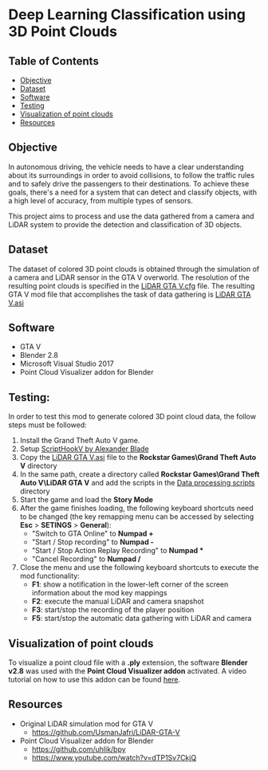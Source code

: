 # Deep Learning Classification using 3D Point Clouds 

## Table of Contents
- [Objective](#objective)
- [Dataset](#dataset)
- [Software](#software)
- [Testing](#testing)
- [Visualization of point clouds](#visualization-of-point-clouds)
- [Resources](#resources)

## Objective

In autonomous driving, the vehicle needs to have a clear understanding about its surroundings in order to avoid collisions, to follow the traffic rules and to safely drive the passengers to their destinations. To achieve these goals, there's a need for a system that can detect and classify objects, with a high level of accuracy, from multiple types of sensors. 

This project aims to process and use the data gathered from a camera and LiDAR system to provide the detection and classification of 3D objects. 

## Dataset

The dataset of colored 3D point clouds is obtained through the simulation of a camera and LiDAR sensor in the GTA V overworld. The resolution of the resulting point clouds is specified in the [LiDAR GTA V.cfg](https://github.com/Diogo525/DL-Classification-using-3D-Point-Clouds/blob/master/LiDAR%20GTA%20V.cfg) file. The resulting GTA V mod file that accomplishes the task of data gathering is [LiDAR GTA V.asi](https://github.com/Diogo525/DL-Classification-using-3D-Point-Clouds/blob/master/LiDAR%20GTA%20V/bin/Release/LiDAR%20GTA%20V.asi) 

## Software

- GTA V
- Blender 2.8
- Microsoft Visual Studio 2017
- Point Cloud Visualizer addon for Blender


## Testing:

In order to test this mod to generate colored 3D point cloud data, the follow steps must be followed:

1. Install the Grand Theft Auto V game.
2. Setup [ScriptHookV by Alexander Blade](http://www.dev-c.com/gtav/scripthookv/)
3. Copy the [LiDAR GTA V.asi](https://github.com/Diogo525/DL-Classification-using-3D-Point-Clouds/blob/master/LiDAR%20GTA%20V/bin/Release/LiDAR%20GTA%20V.asi) file to the **Rockstar Games\Grand Theft Auto V** directory
4. In the same path, create a directory called **Rockstar Games\Grand Theft Auto V\LiDAR GTA V** and add the scripts in the [Data processing scripts](https://github.com/Diogo525/DL-Classification-using-3D-Point-Clouds/tree/master/Data%20processing%20scripts) directory
5. Start the game and load the **Story Mode**
6. After the game finishes loading, the following keyboard shortcuts need to be changed (the key remapping menu can be accessed by selecting **Esc** > **SETINGS** > **General**):
    - "Switch to GTA Online" to **Numpad +**
    - "Start / Stop recording" to **Numpad -**
    - "Start / Stop Action Replay Recording" to **Numpad &ast;**
    - "Cancel Recording" to **Numpad /**
7. Close the menu and use the following keyboard shortcuts to execute the mod functionality:
    - **F1**: show a notification in the lower-left corner of the screen information about the mod key mappings
    - **F2**: execute the manual LiDAR and camera snapshot
    - **F3**: start/stop the recording of the player position
    - **F5**: start/stop the automatic data gathering with LiDAR and camera

## Visualization of point clouds

To visualize a point cloud file with a **.ply** extension, the software **Blender v2.8** was used with the **Point Cloud Visualizer addon** activated. A video tutorial on how to use this addon can be found [here](https://www.youtube.com/watch?v=dTP1Sv7CkjQ).

## Resources

- Original LiDAR simulation mod for GTA V
     - https://github.com/UsmanJafri/LiDAR-GTA-V
- Point Cloud Visualizer addon for Blender
     - https://github.com/uhlik/bpy
     - https://www.youtube.com/watch?v=dTP1Sv7CkjQ
